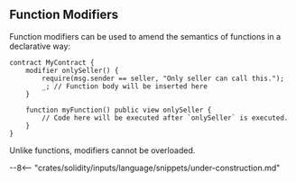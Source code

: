## Function Modifiers

Function modifiers can be used to amend the semantics of functions in a declarative way:

```solidity
contract MyContract {
    modifier onlySeller() {
        require(msg.sender == seller, "Only seller can call this.");
        _; // Function body will be inserted here
    }

    function myFunction() public view onlySeller {
        // Code here will be executed after `onlySeller` is executed.
    }
}
```

Unlike functions, modifiers cannot be overloaded.

--8<-- "crates/solidity/inputs/language/snippets/under-construction.md"
